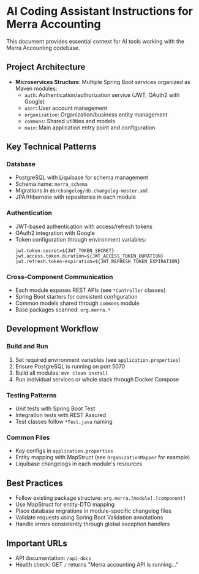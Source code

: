 # AI Coding Assistant Instructions for Merra Accounting

This document provides essential context for AI tools working with the Merra Accounting codebase.

## Project Architecture

- **Microservices Structure**: Multiple Spring Boot services organized as Maven modules:
  - `auth`: Authentication/authorization service (JWT, OAuth2 with Google)
  - `user`: User account management
  - `organization`: Organization/business entity management 
  - `commons`: Shared utilities and models
  - `main`: Main application entry point and configuration

## Key Technical Patterns

### Database
- PostgreSQL with Liquibase for schema management
- Schema name: `merra_schema`
- Migrations in `db/changelog/db.changelog-master.xml`
- JPA/Hibernate with repositories in each module

### Authentication
- JWT-based authentication with access/refresh tokens
- OAuth2 integration with Google
- Token configuration through environment variables:
  ```properties
  jwt.token.secret=${JWT_TOKEN_SECRET}
  jwt.access.token.duration=${JWT_ACCESS_TOKEN_DURATION}
  jwt.refresh.token-expiration=${JWT_REFRESH_TOKEN_EXPIRATION}
  ```

### Cross-Component Communication
- Each module exposes REST APIs (see `*Controller` classes)
- Spring Boot starters for consistent configuration
- Common models shared through `commons` module
- Base packages scanned: `org.merra.*`

## Development Workflow

### Build and Run
1. Set required environment variables (see `application.properties`)
2. Ensure PostgreSQL is running on port 5070
3. Build all modules: `mvn clean install`
4. Run individual services or whole stack through Docker Compose

### Testing Patterns
- Unit tests with Spring Boot Test
- Integration tests with REST Assured
- Test classes follow `*Test.java` naming

### Common Files
- Key configs in `application.properties`
- Entity mapping with MapStruct (see `OrganizationMapper` for example)
- Liquibase changelogs in each module's resources

## Best Practices
- Follow existing package structure: `org.merra.[module].[component]`
- Use MapStruct for entity-DTO mapping
- Place database migrations in module-specific changelog files
- Validate requests using Spring Boot Validation annotations
- Handle errors consistently through global exception handlers

## Important URLs
- API documentation: `/api-docs`
- Health check: GET `/` returns "Merra accounting API is running..."